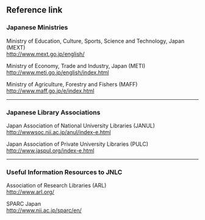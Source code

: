 <title>Reference link | Japan National Research Institutes Library Consortium</title>

## Reference link

### Japanese Ministries
Ministry of Education, Culture, Sports, Science and Technology, Japan (MEXT)  
http://www.mext.go.jp/english/

Ministry of Economy, Trade and Industry, Japan (METI)  
http://www.meti.go.jp/english/index.html

Ministry of Agriculture, Forestry and Fishers (MAFF)  
http://www.maff.go.jp/e/index.html

---
### Japanese Library Associations

Japan Association of National University Libraries (JANUL)  
http://wwwsoc.nii.ac.jp/anul/index-e.html

Japan Association of Private University Libraries (PULC)  
http://www.jaspul.org/index-e.html

---

### Useful Information Resources to JNLC

Association of Research Libraries (ARL)  
http://www.arl.org/

SPARC Japan  
http://www.nii.ac.jp/sparc/en/
